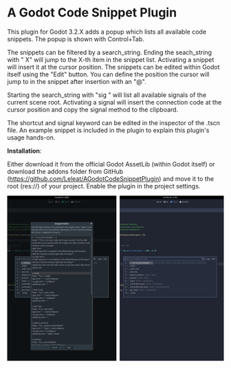 # A Godot Code Snippet Plugin

This plugin for Godot 3.2.X adds a popup which lists all available code snippets. The popup is shown with Control+Tab. 

The snippets can be filtered by a search_string. Ending the seach_string with " X" will jump to the X-th item in the snippet list. Activating a snippet will insert it at the cursor position. The snippets can be edited within Godot itself using the "Edit" button. You can define the position the cursor will jump to in the snippet after insertion with an "@".

Starting the search_string with "sig " will list all available signals of the current scene root. Activating a signal will insert the connection code at the cursor position and copy the signal method to the clipboard.

The shortcut and signal keyword can be edited in the inspector of the .tscn file. An example snippet is included in the plugin to explain this plugin's usage hands-on.


**Installation**:

Either download it from the official Godot AssetLib (within Godot itself) or download the addons folder from GitHub (https://github.com/Leleat/AGodotCodeSnippetPlugin) and move it to the root (res://) of your project. Enable the plugin in the project settings.

![Preview](preview.png)
